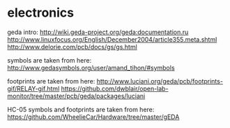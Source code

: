 electronics
===========

geda intro:
  http://wiki.geda-project.org/geda:documentation.ru
  http://www.linuxfocus.org/English/December2004/article355.meta.shtml
  http://www.delorie.com/pcb/docs/gs/gs.html


symbols are taken from here:
  http://www.gedasymbols.org/user/amand_tihon/#symbols

footprints are taken from here:
  http://www.luciani.org/geda/pcb/footprints-gif/RELAY-gif.html
  https://github.com/dwblair/open-lab-monitor/tree/master/pcb/geda/packages/luciani

HC-05 symbols and footprints are taken from here:
  https://github.com/WheelieCar/Hardware/tree/master/gEDA
